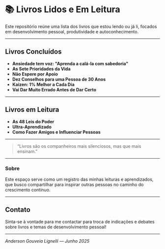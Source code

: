 # 📚 Livros Lidos e Em Leitura

Este repositório reúne uma lista dos livros que estou lendo ou já li, focados em desenvolvimento pessoal, produtividade e autoconhecimento.  

---

## Livros Concluídos 

- **Ansiedade tem voz: "Aprenda a calá-la com sabedoria"**  
- **As Sete Prioridades da Vida**  
- **Não Espere por Apoio**  
- **Dez Conselhos para uma Pessoa de 30 Anos**  
- **Kaizen: 1% Melhor a Cada Dia**  
- **Vai Dar Muito Errado Antes de Dar Certo**  

---

## Livros em Leitura

- **As 48 Leis do Poder**  
- **Ultra-Aprendizado**  
- **Como Fazer Amigos e Influenciar Pessoas**  

---

> “Livros são os companheiros mais silenciosos, mas que mais ensinam.”  

---

### Sobre

Este espaço serve como um registro das minhas leituras e aprendizados, que busco compartilhar para inspirar outras pessoas no caminho do crescimento contínuo.

---

## Contato

Sinta-se à vontade para me contactar para troca de indicações e debates sobre livros e temas de desenvolvimento pessoal!

---

*Anderson Gouveia Lignelli — Junho 2025*

